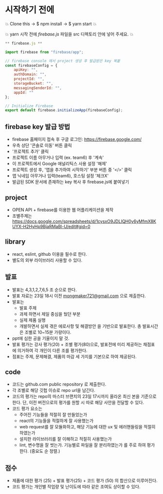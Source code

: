 # 시작하기 전에

:boom: Clone this -> $ npm install -> $ yarn start :boom:

:boom: yarn 시작 전에 _firebase.js_ 파일을 src 디렉토리 안에 넣어 주세요. :boom:

```javascript
** firebase.js **

import firebase from "firebase/app";

// firebase console 에서 project 생성 후 발급받은 key 복붙
const firebaseConfig = {
    apiKey: "",
    authDomain: "",
    projectId: "",
    storageBucket: "",
    messagingSenderId: "",
    appId: ""
};

// Initialize Firebase
export default firebase.initializeApp(firebaseConfig);
```

## firebase key 발급 방법

- firebase 홈페이지 접속 후 구글 로그인: https://firebase.google.com/
- 우측 상단 '콘솔로 이동' 버튼 클릭
- '프로젝트 추가' 클릭
- 프로젝트 이름 아무거나 입력 (ex. team6) 후 '계속'
- 이 프로젝트에서 Google 애널리틱스 사용 설정 '해제'
- 프로젝트 생성 후, '앱을 추가하여 시작하기' 부분 버튼 중 '</>' 클릭
- 앱 닉네임 아무거나 입력(team6), 호스팅 설정 '체크X'
- 발급된 SDK 문서에 존재하는 key 복사 후 firebase.js에 붙여넣기


## project

- OPEN API + firebase를 이용한 웹 어플리케이션을 제작
- 조별주제는 https://docs.google.com/spreadsheets/d/1cysxO9JDLIQH0y6yMfmX8KUYX-H2HyHp9BjaRMaBl-U/edit#gid=0 


## library

- react, eslint, github 이용을 필수로 한다.
- 별도의 외부 라이브러리 사용할 수 있다.


## 발표

- 발표는 4,3,1,2,7,6,5 조 순으로 한다.
- 발표 자료는 23일 18시 이전 mongmaker721@gmail.com 으로 제출한다.
- 발표는 
  - 발표 주제
  - 과제 하면서 제일 중심을 뒀던 부분
  - 실제 제품 실행
  - 개발하면서 실제 겪은 에로사항 및 해결방안
을 기반으로 발표한다. 총 발표시간은 조별로 10~15분 가량이다.
- ppt에 심한 공을 기울이지 말 것.
- 발표 평가는 강사 평가(20) + 조별 평가(80)으로, 발표전에 미리 제공하는 채점표에 의거하여 각 개인이 다른 조를 평가한다.
- 점표는 주제, 문제해결, 제품의 마감 세 가지를 기본으로 하여 제공된다.

## code

- 코드는 github.com public repository 로 제출한다.
- 각 조별로 해당 깃헙 이슈로 repo url을 남긴다.
- 코드의 평가는 repo의 마스터 브랜치의 23일 17시까지 올라온 최신 본을 기준으로 한다. 단, 이전 버전으로의 평가를 원할 시 따로 해당 사안을 전달할 수 있다.
- 코드 평가 요소는
  - 주어진 기능들을 적절히 잘 만들었는가
  - react의 기능들을 적절하게 잘 사용했는가
  - web request를 잘 모듈화하고, 해당 기능에 대한 ux 및 에러핸들링을 적절히 하였는가
  - 설치한 라이브러리를 잘 이해하고 적절히 사용했는가
  - lint, 변수명을 잘 썻는가. 기능별로 파일을 잘 분리하였는가
를 주로 하여 평가한다. (중요도 순 정렬.)


## 점수

- 제품에 대한 평가 (25) + 발표 평가(25) + 코드 평가 (50) 의 합산으로 이루어진다.
- 코드 평가는 개인별 작업량 및 난이도에 따라 같은 조여도 상이할 수 있다.
